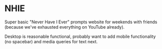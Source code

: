 # NHIE
Super basic "Never Have I Ever" prompts website for weekends with friends (because we've exhausted everything on YouTube already).

Desktop is reasonable functional, probably want to add mobile functionality (no spacebar) and media queries for text next.
